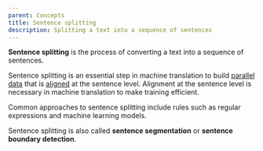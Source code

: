 ```yaml
---
parent: Concepts
title: Sentence splitting
description: Splitting a text into a sequence of sentences
---
```


**Sentence splitting** is the process of converting a text into a sequence of sentences.

Sentence splitting is an essential step in machine translation to build [parallel data](/parallel-data.md) that is [aligned](/alignment.md) at the sentence level.
Alignment at the sentence level is necessary in machine translation to make training efficient.

Common approaches to sentence splitting include rules such as regular expressions and machine learning models.

Sentence splitting is also called **sentence segmentation** or **sentence boundary detection**.
